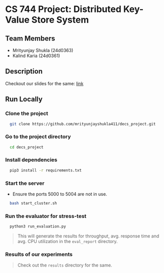 
# CS 744 Project: Distributed Key-Value Store System

## Team Members
- Mrityunjay Shukla (24d0363)
- Kalind Karia (24d0361)

## Description

Checkout our slides for the same: [link](https://docs.google.com/presentation/d/1KEE_k0p1B20sGU4wmE_5jrWg4kj9kdCOyOVpfAcpGBM/edit?usp=sharing)

## Run Locally

### Clone the project

```bash
  git clone https://github.com/mrityunjayshukla411/decs_project.git
```

### Go to the project directory

```bash
  cd decs_project
```

### Install dependencies

```bash
  pip3 install -r requirements.txt
```

### Start the server

- Ensure the ports 5000 to 5004 are not in use.

```bash
  bash start_cluster.sh
```

### Run the evaluator for stress-test

```bash
  python3 run_evaluation.py
```

> This will generate the results for throughput, avg. response time and avg. CPU utilization in the `eval_report` directory.


### Results of our experiments

> Check out the `results` directory for the same.
